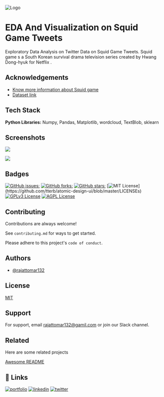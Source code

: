 ![Logo](https://i.postimg.cc/HxhJ902h/60f5172816321e9428ac1ede-twitter.gif)


# EDA And Visualization on Squid Game Tweets

Exploratory Data Analysis on Twitter Data on Squid Game Tweets. Squid game s a South Korean survival drama television series created by Hwang Dong-hyuk for Netflix .


## Acknowledgements

 - [Know more information about Squid game](https://en.wikipedia.org/wiki/Squid_Game)
 - [Dataset link ](https://www.kaggle.com/datasets/deepcontractor/squid-game-netflix-twitter-data)
 


## Tech Stack

**Python Libraries:** Numpy, Pandas, Matplotlib, wordcloud, TextBlob, sklearn 




## Screenshots

![](https://i.postimg.cc/gJGgTYX6/u.png)



![](https://i.postimg.cc/s2Cy60YZ/yy.png)


## Badges

[![GitHub issues:](https://img.shields.io/github/issues/rajattomar132/EDA-And-Visualization-on-Squid-Game)](https://github.com/tterb/atomic-design-ui/blob/master/LICENSEs)
[![GitHub forks:](	https://img.shields.io/github/forks/rajattomar132/EDA-And-Visualization-on-Squid-Game)](https://github.com/tterb/atomic-design-ui/blob/master/LICENSEs)
[![GitHub stars:](https://img.shields.io/github/stars/rajattomar132/EDA-And-Visualization-on-Squid-Game)](https://github.com/tterb/atomic-design-ui/blob/master/LICENSEs)
[![MIT License](https://img.shields.io/apm/l/atomic-design-ui.svg?)](https://github.com/tterb/atomic-design-ui/blob/master/LICENSEs)
[![GPLv3 License](https://img.shields.io/badge/License-GPL%20v3-yellow.svg)](https://opensource.org/licenses/)
[![AGPL License](https://img.shields.io/badge/license-AGPL-blue.svg)](http://www.gnu.org/licenses/agpl-3.0)
## Contributing

Contributions are always welcome!

See `contributing.md` for ways to get started.

Please adhere to this project's `code of conduct`.


## Authors

- [@rajattomar132 ](https://github.com/rajattomar132)


## License

[MIT](https://choosealicense.com/licenses/mit/)


## Support

For support, email rajattomar132@gamil.com or join our Slack channel.


## Related

Here are some related projects

[Awesome README](https://github.com/rajattomar132)


## 🔗 Links
[![portfolio](https://img.shields.io/badge/my_portfolio-000?style=for-the-badge&logo=ko-fi&logoColor=white)](https://katherinempeterson.com/)
[![linkedin](https://img.shields.io/badge/linkedin-0A66C2?style=for-the-badge&logo=linkedin&logoColor=white)](https://www.linkedin.com/)
[![twitter](https://img.shields.io/badge/twitter-1DA1F2?style=for-the-badge&logo=twitter&logoColor=white)](https://twitter.com/)

